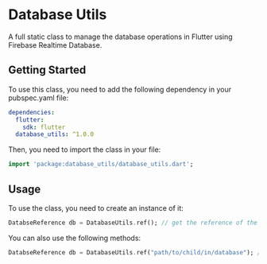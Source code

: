 # Database Utils

A full static class to manage the database operations in Flutter using Firebase Realtime Database.

## Getting Started

To use this class, you need to add the following dependency in your pubspec.yaml file:

```yaml
dependencies:
  flutter:
    sdk: flutter
  database_utils: ^1.0.0
```

Then, you need to import the class in your file:

```dart
import 'package:database_utils/database_utils.dart';
```

## Usage

To use the class, you need to create an instance of it:

```dart
DatabseReference db = DatabaseUtils.ref(); // get the reference of the root of the database
```

You can also use the following methods:

```dart
DatabseReference db = DatabaseUtils.ref("path/to/child/in/database"); // get the reference of the child in the database
```
